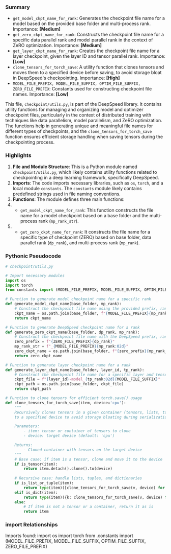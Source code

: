 

### Summary



* `get_model_ckpt_name_for_rank`: Generates the checkpoint file name for a model based on the provided base folder and multi-process rank. Importance: **[Medium]**
* `get_zero_ckpt_name_for_rank`: Constructs the checkpoint file name for a specific data parallel rank and model parallel rank in the context of ZeRO optimization. Importance: **[Medium]**
* `get_layer_ckpt_name_for_rank`: Creates the checkpoint file name for a layer checkpoint, given the layer ID and tensor parallel rank. Importance: **[Low]**
* `clone_tensors_for_torch_save`: A utility function that clones tensors and moves them to a specified device before saving, to avoid storage bloat in DeepSpeed's checkpointing. Importance: **[High]**
* `MODEL_FILE_PREFIX, MODEL_FILE_SUFFIX, OPTIM_FILE_SUFFIX, ZERO_FILE_PREFIX`: Constants used for constructing checkpoint file names. Importance: **[Low]** 

This file, `checkpoint/utils.py`, is part of the DeepSpeed library. It contains utility functions for managing and organizing model and optimizer checkpoint files, particularly in the context of distributed training with techniques like data parallelism, model parallelism, and ZeRO optimization. The functions help in generating unique and meaningful file names for different types of checkpoints, and the `clone_tensors_for_torch_save` function ensures efficient storage handling when saving tensors during the checkpointing process.

### Highlights



1. **File and Module Structure**: This is a Python module named `checkpoint/utils.py`, which likely contains utility functions related to checkpointing in a deep learning framework, specifically DeepSpeed.
2. **Imports**: The code imports necessary libraries, such as `os`, `torch`, and a local module `constants`. The `constants` module likely contains predefined strings used in file naming conventions.
3. **Functions**: The module defines three main functions:
4.   - `get_model_ckpt_name_for_rank`: This function constructs the file name for a model checkpoint based on a base folder and the multi-process rank (`mp_rank_str`).
5.   - `get_zero_ckpt_name_for_rank`: It constructs the file name for a specific type of checkpoint (ZERO) based on base folder, data parallel rank (`dp_rank`), and multi-process rank (`mp_rank`).

### Pythonic Pseudocode

```python
# checkpoint/utils.py

# Import necessary modules
import os
import torch
from constants import (MODEL_FILE_PREFIX, MODEL_FILE_SUFFIX, OPTIM_FILE_SUFFIX, ZERO_FILE_PREFIX)

# Function to generate model checkpoint name for a specific rank
def generate_model_ckpt_name(base_folder, mp_rank):
    # Construct the checkpoint file name using the provided prefix, rank, and suffix
    ckpt_name = os.path.join(base_folder, f"{MODEL_FILE_PREFIX}{mp_rank}{MODEL_FILE_SUFFIX}")
    return ckpt_name

# Function to generate DeepSpeed checkpoint name for a rank
def generate_zero_ckpt_name(base_folder, dp_rank, mp_rank):
    # Construct the checkpoint file name with the DeepSpeed prefix, rank, and optimizer suffix
    zero_prefix = f"{ZERO_FILE_PREFIX}{dp_rank}"
    mp_rank_str = f"_{MODEL_FILE_PREFIX}{mp_rank:02d}"
    zero_ckpt_name = os.path.join(base_folder, f"{zero_prefix}{mp_rank_str}{OPTIM_FILE_SUFFIX}")
    return zero_ckpt_name

# Function to generate layer checkpoint name for a rank
def generate_layer_ckpt_name(base_folder, layer_id, tp_rank):
    # Construct the checkpoint file name for a specific layer and tensor parallel rank
    ckpt_file = f"{layer_id}-model_{tp_rank:02d}{MODEL_FILE_SUFFIX}"
    ckpt_path = os.path.join(base_folder, ckpt_file)
    return ckpt_path

# Function to clone tensors for efficient torch.save() usage
def clone_tensors_for_torch_save(item, device='cpu'):
    """
    Recursively clones tensors in a given container (tensors, lists, tuples, or dictionaries)
    to a specified device to avoid storage bloating during serialization.

    Parameters:
        - item: tensor or container of tensors to clone
        - device: target device (default: 'cpu')

    Returns:
        - Cloned container with tensors on the target device
    """
    # Base case: if item is a tensor, clone and move it to the device
    if is_tensor(item):
        return item.detach().clone().to(device)
    
    # Recursive case: handle lists, tuples, and dictionaries
    if is_list_or_tuple(item):
        return type(item)([clone_tensors_for_torch_save(v, device) for v in item])
    elif is_dict(item):
        return type(item)({k: clone_tensors_for_torch_save(v, device) for k, v in item.items()})
    else:
        # If item is not a tensor or a container, return it as is
        return item
```


### import Relationships

Imports found:
import os
import torch
from .constants import (MODEL_FILE_PREFIX, MODEL_FILE_SUFFIX, OPTIM_FILE_SUFFIX, ZERO_FILE_PREFIX)